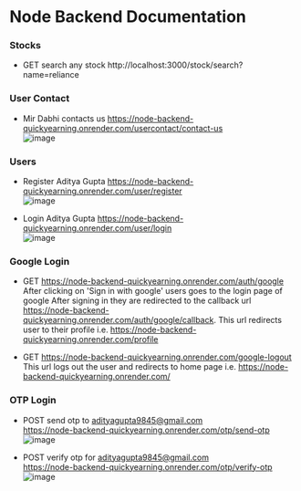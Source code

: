 # Node Backend Documentation

### Stocks

- GET search any stock 
http://localhost:3000/stock/search?name=reliance

### User Contact

- Mir Dabhi contacts us
https://node-backend-quickyearning.onrender.com/usercontact/contact-us <br>
![image](https://github.com/user-attachments/assets/fb906584-4366-4c77-90f4-57c3cf3c82ec)


### Users

- Register Aditya Gupta
https://node-backend-quickyearning.onrender.com/user/register <br>
![image](https://github.com/user-attachments/assets/6c69638b-a6a0-4b88-9fc5-ca1dbd1ab143)


- Login Aditya Gupta
https://node-backend-quickyearning.onrender.com/user/login <br>
![image](https://github.com/user-attachments/assets/7720c419-dead-4ad9-960b-9c6594c62943)

### Google Login

- GET https://node-backend-quickyearning.onrender.com/auth/google
After clicking on 'Sign in with google' users goes to the login page of google
After signing in they are redirected to the callback url https://node-backend-quickyearning.onrender.com/auth/google/callback. This url redirects user to their profile i.e. https://node-backend-quickyearning.onrender.com/profile

- GET https://node-backend-quickyearning.onrender.com/google-logout
This url logs out the user and redirects to home page i.e. https://node-backend-quickyearning.onrender.com/

### OTP Login

- POST send otp to adityagupta9845@gmail.com <br>
https://node-backend-quickyearning.onrender.com/otp/send-otp <br>
![image](https://github.com/user-attachments/assets/b5115059-b27c-44d0-a2d3-e9f7ad54b728)

- POST verify otp for adityagupta9845@gmail.com <br>
https://node-backend-quickyearning.onrender.com/otp/verify-otp <br>
![image](https://github.com/user-attachments/assets/bcbc6106-5e62-4b49-8acd-c904cf942f4d)
